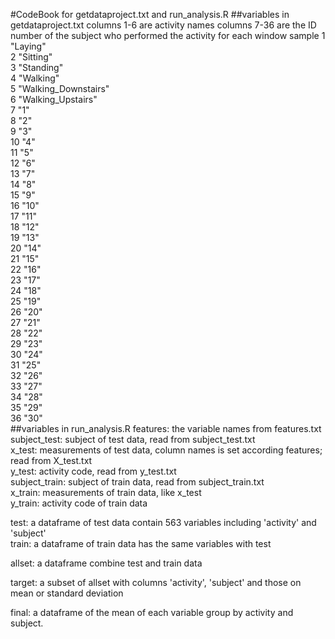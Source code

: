 #CodeBook for getdataproject.txt and run_analysis.R
##variables in getdataproject.txt
columns 1-6 are activity names
columns 7-36 are the ID number of the subject who performed the activity for each window sample
1 "Laying"  
2 "Sitting"  
3 "Standing"  
4 "Walking"  
5 "Walking_Downstairs"  
6 "Walking_Upstairs"  
7 "1"  
8 "2"  
9 "3"  
10 "4"  
11 "5"  
12 "6"  
13 "7"  
14 "8"  
15 "9"  
16 "10"  
17 "11"  
18 "12"  
19 "13"  
20 "14"  
21 "15"  
22 "16"  
23 "17"  
24 "18"  
25 "19"  
26 "20"  
27 "21"  
28 "22"  
29 "23"  
30 "24"  
31 "25"  
32 "26"  
33 "27"  
34 "28"  
35 "29"  
36 "30"  
##variables in run_analysis.R
features: the variable names from features.txt  
subject_test: subject of test data, read from subject_test.txt  
x_test: measurements of test data, column names is set according features; read from X_test.txt  
y_test: activity code, read from y_test.txt  
subject_train: subject of train data, read from subject_train.txt  
x_train: measurements of train data, like x_test  
y_train: activity code of train data  

test: a dataframe of test data contain 563 variables including 'activity' and 'subject'  
train: a dataframe of train data has the same variables with test  

allset: a dataframe combine test and train data  

target: a subset of allset with columns 'activity', 'subject' and those on mean or standard deviation  

final: a dataframe of the mean of each variable group by activity and subject.  
